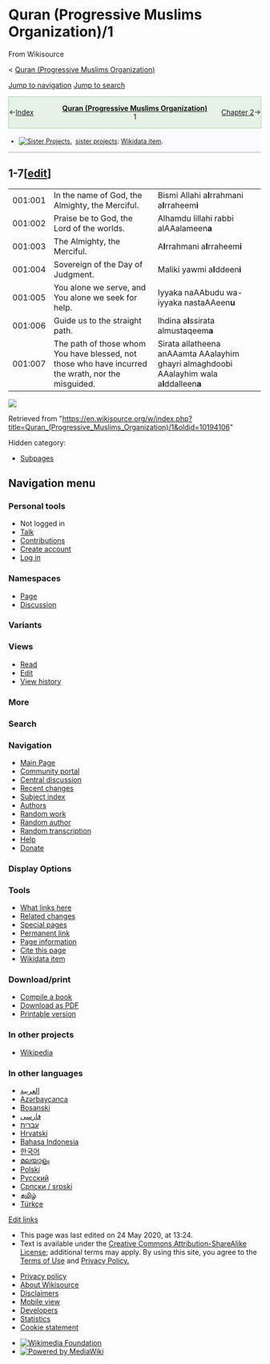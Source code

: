 <div id="mw-page-base" class="noprint">

</div>

<div id="mw-head-base" class="noprint">

</div>

<div id="content" class="mw-body" role="main">

<span id="top"></span>

<div id="siteNotice" class="mw-body-content">

</div>

<div class="mw-indicators mw-body-content">

</div>

# Quran (Progressive Muslims Organization)/1

<div id="bodyContent" class="mw-body-content">

<div id="siteSub" class="noprint">

From Wikisource

</div>

<div id="contentSub">

<span class="subpages">\< [Quran (Progressive Muslims
Organization)](/wiki/Quran_\(Progressive_Muslims_Organization\) "Quran (Progressive Muslims Organization)")</span>

</div>

<div id="contentSub2">

</div>

<div id="jump-to-nav">

</div>

[Jump to navigation](#mw-head) [Jump to search](#searchInput)

<div id="mw-content-text" class="mw-content-ltr" lang="en" dir="ltr">

<div class="mw-parser-output">

<div id="headerContainer" class="ws-noexport noprint">

<div id="navigationHeader" class="headertemplate" style="display:table; border-collapse:collapse; border-spacing:0px 0px; empty-cells:hide; border:1px solid #ACA; margin:0px auto 4px auto; width:100%;">

<div style="display:table-row-group; background-color:#E6F2E6;">

<div style="display:table-row;">

<div class="gen_header_backlink searchaux" style="display:table-cell; text-align:left; vertical-align:middle; width:20%;">

<span id="headerprevious" class="searchaux">←[Index](/wiki/Quran_\(Progressive_Muslims_Organization\) "Quran (Progressive Muslims Organization)")</span>

</div>

<div class="gen_header_title" style="display:table-cell; text-align:center; width:60%;">

**<span id="header_title_text">[Quran (Progressive Muslims
Organization)](/wiki/Quran_\(Progressive_Muslims_Organization\) "Quran (Progressive Muslims Organization)")</span>**  
<span id="header_section_text">1</span>

</div>

<div class="gen_header_forelink searchaux" style="display:table-cell; text-align:right; vertical-align:middle; width:20%;">

<span id="headernext" class="searchaux">[Chapter
2](/wiki/Quran_\(Progressive_Muslims_Organization\)/2 "Quran (Progressive Muslims Organization)/2")→</span>

</div>

</div>

</div>

</div>

<div id="navigationNotes" class="header_notes searchaux" style="display:table; border-collapse:collapse; border-spacing:0px 0px; empty-cells:hide; border-bottom:1px solid #A0A0A0; font-size:0.90em; line-height:1.4; margin:0px auto 4px auto; width:100%;">

<div style="display:table-row-group; background-color:#FAFAFF;">

<div style="display:table-row;">

<div class="searchaux" style="display:table-cell;">

  - <span class="sisicon" style="padding-right:1ex;">[![Sister
    Projects.](//upload.wikimedia.org/wikipedia/commons/thumb/8/81/Wikimedia-logo.svg/18px-Wikimedia-logo.svg.png)](/wiki/Special:SiteMatrix "Special:SiteMatrix")</span>[sister
    projects](/wiki/Special:SiteMatrix "Special:SiteMatrix"): [Wikidata
    item](https://www.wikidata.org/wiki/Q61942830 "d:Q61942830").

</div>

</div>

</div>

</div>

<div id="ws-data" class="ws-noexport" style="display:none; speak:none;">

<span id="ws-article-id">57998</span><span id="ws-title">[Quran
(Progressive Muslims
Organization)](/wiki/Quran_\(Progressive_Muslims_Organization\) "Quran (Progressive Muslims Organization)")
— *1*</span>

</div>

</div>

## <span id="1-7" class="mw-headline">1-7</span><span class="mw-editsection"><span class="mw-editsection-bracket">\[</span>[edit](/w/index.php?title=Quran_\(Progressive_Muslims_Organization\)/1&action=edit&section=1 "Edit section: 1-7")<span class="mw-editsection-bracket">\]</span></span>

|         |                                                                                                    |                                                                                                                                                                                                                                                                                      |
| ------- | -------------------------------------------------------------------------------------------------- | ------------------------------------------------------------------------------------------------------------------------------------------------------------------------------------------------------------------------------------------------------------------------------------ |
| 001:001 | In the name of God, the Almighty, the Merciful.                                                    | Bismi All<span class="underline">a</span>hi a**l**rra<span class="underline">h</span>m<span class="underline">a</span>ni a**l**rra<span class="underline">h</span>eem**i**                                                                                                           |
| 001:002 | Praise be to God, the Lord of the worlds.                                                          | Al<span class="underline">h</span>amdu lill<span class="underline">a</span>hi rabbi alAA<span class="underline">a</span>lameen**a**                                                                                                                                                  |
| 001:003 | The Almighty, the Merciful.                                                                        | A**l**rra<span class="underline">h</span>m<span class="underline">a</span>ni a**l**rra<span class="underline">h</span>eem**i**                                                                                                                                                       |
| 001:004 | Sovereign of the Day of Judgment.                                                                  | M<span class="underline">a</span>liki yawmi a**l**ddeen**i**                                                                                                                                                                                                                         |
| 001:005 | You alone we serve, and You alone we seek for help.                                                | Iyy<span class="underline">a</span>ka naAAbudu wa-iyy<span class="underline">a</span>ka nastaAAeen**u**                                                                                                                                                                              |
| 001:006 | Guide us to the straight path.                                                                     | Ihdin<span class="underline">a</span> a**l**<span class="underline">ss</span>ir<span class="underline">at</span>a almustaqeem**a**                                                                                                                                                   |
| 001:007 | The path of those whom You have blessed, not those who have incurred the wrath, nor the misguided. | <span class="underline">S</span>ir<span class="underline">at</span>a alla<span class="underline">th</span>eena anAAamta AAalayhim ghayri almagh<span class="underline">d</span>oobi AAalayhim wal<span class="underline">a</span> a**l**<span class="underline">dda</span>lleen**a** |

</div>

![](//en.wikisource.org/wiki/Special:CentralAutoLogin/start?type=1x1)

<div class="printfooter">

Retrieved from
"<https://en.wikisource.org/w/index.php?title=Quran_(Progressive_Muslims_Organization)/1&oldid=10194106>"

</div>

</div>

<div id="catlinks" class="catlinks catlinks-allhidden" data-mw="interface">

<div id="mw-hidden-catlinks" class="mw-hidden-catlinks mw-hidden-cats-hidden">

Hidden category:

  - [Subpages](/wiki/Category:Subpages "Category:Subpages")

</div>

</div>

</div>

</div>

<div id="mw-navigation">

## Navigation menu

<div id="mw-head">

### <span>Personal tools</span>

<div class="body vector-menu-content">

  - <span id="pt-anonuserpage">Not logged in</span>
  - <span id="pt-anontalk">[Talk](/wiki/Special:MyTalk "Discussion about edits from this IP address [n]")</span>
  - <span id="pt-anoncontribs">[Contributions](/wiki/Special:MyContributions "A list of edits made from this IP address [y]")</span>
  - <span id="pt-createaccount">[Create
    account](/w/index.php?title=Special:CreateAccount&returnto=Quran+%28Progressive+Muslims+Organization%29%2F1 "You are encouraged to create an account and log in; however, it is not mandatory")</span>
  - <span id="pt-login">[Log
    in](/w/index.php?title=Special:UserLogin&returnto=Quran+%28Progressive+Muslims+Organization%29%2F1 "You are encouraged to log in; however, it is not mandatory [o]")</span>

</div>

<div id="left-navigation">

### <span>Namespaces</span>

<div class="body vector-menu-content">

  - <span id="ca-nstab-main">[Page](/wiki/Quran_\(Progressive_Muslims_Organization\)/1 "View the content page [c]")</span>
  - <span id="ca-talk">[Discussion](/w/index.php?title=Talk:Quran_\(Progressive_Muslims_Organization\)/1&action=edit&redlink=1 "Discussion about the content page (page does not exist) [t]")</span>

</div>

### <span>Variants</span>

<div class="body vector-menu-content">

</div>

</div>

<div id="right-navigation">

### <span>Views</span>

<div class="body vector-menu-content">

  - <span id="ca-view">[Read](/wiki/Quran_\(Progressive_Muslims_Organization\)/1)</span>
  - <span id="ca-edit">[Edit](/w/index.php?title=Quran_\(Progressive_Muslims_Organization\)/1&action=edit "Edit this page [e]")</span>
  - <span id="ca-history">[View
    history](/w/index.php?title=Quran_\(Progressive_Muslims_Organization\)/1&action=history "Past revisions of this page [h]")</span>

</div>

### <span>More</span>

<div class="body vector-menu-content">

</div>

<div id="p-search" role="search">

### Search

<div id="simpleSearch" data-search-loc="header-moved">

</div>

</div>

</div>

</div>

<div id="mw-panel">

<div id="p-logo" role="banner">

[](/wiki/Main_Page "Visit the main page")

</div>

### <span>Navigation</span>

<div class="body vector-menu-content">

  - <span id="n-mainpage">[Main
    Page](/wiki/Main_Page "Visit the main page [z]")</span>
  - <span id="n-portal">[Community
    portal](/wiki/Wikisource:Community_portal "About the project, what you can do, where to find things")</span>
  - <span id="n-scriptorium">[Central
    discussion](/wiki/Wikisource:Scriptorium)</span>
  - <span id="n-recentchanges">[Recent
    changes](/wiki/Special:RecentChanges "A list of recent changes in the wiki [r]")</span>
  - <span id="n-subjectindex">[Subject
    index](/wiki/Portal:Portals)</span>
  - <span id="n-categoryauthors">[Authors](/wiki/Category:Authors_by_alphabetical_order)</span>
  - <span id="n-randomwork">[Random
    work](/wiki/Special:RandomRootpage/Main)</span>
  - <span id="n-randomauthor">[Random
    author](/wiki/Special:Random/Author)</span>
  - <span id="n-randomindex">[Random
    transcription](/wiki/Special:Random/Index)</span>
  - <span id="n-help">[Help](/wiki/Help:Contents "The place to find out")</span>
  - <span id="n-sitesupport">[Donate](//donate.wikimedia.org/wiki/Special:FundraiserRedirector?utm_source=donate&utm_medium=sidebar&utm_campaign=C13_en.wikisource.org&uselang=en "Support us")</span>

</div>

### <span>Display Options</span>

<div class="body vector-menu-content">

</div>

### <span>Tools</span>

<div class="body vector-menu-content">

  - <span id="t-whatlinkshere">[What links
    here](/wiki/Special:WhatLinksHere/Quran_\(Progressive_Muslims_Organization\)/1 "A list of all wiki pages that link here [j]")</span>
  - <span id="t-recentchangeslinked">[Related
    changes](/wiki/Special:RecentChangesLinked/Quran_\(Progressive_Muslims_Organization\)/1 "Recent changes in pages linked from this page [k]")</span>
  - <span id="t-specialpages">[Special
    pages](/wiki/Special:SpecialPages "A list of all special pages [q]")</span>
  - <span id="t-permalink">[Permanent
    link](/w/index.php?title=Quran_\(Progressive_Muslims_Organization\)/1&oldid=10194106 "Permanent link to this revision of the page")</span>
  - <span id="t-info">[Page
    information](/w/index.php?title=Quran_\(Progressive_Muslims_Organization\)/1&action=info "More information about this page")</span>
  - <span id="t-cite">[Cite this
    page](/w/index.php?title=Special:CiteThisPage&page=Quran_%28Progressive_Muslims_Organization%29%2F1&id=10194106&wpFormIdentifier=titleform "Information on how to cite this page")</span>
  - <span id="t-wikibase">[Wikidata
    item](https://www.wikidata.org/wiki/Special:EntityPage/Q61942830 "Link to connected data repository item [g]")</span>

</div>

### <span>Download/print</span>

<div class="body vector-menu-content">

  - <span id="coll-create_a_book">[Compile a
    book](/w/index.php?title=Special:Book&bookcmd=book_creator&referer=Quran+%28Progressive+Muslims+Organization%29%2F1)</span>
  - <span id="coll-download-as-rl">[Download as
    PDF](/w/index.php?title=Special:DownloadAsPdf&page=Quran_%28Progressive_Muslims_Organization%29%2F1&action=show-download-screen)</span>
  - <span id="t-print">[Printable
    version](/w/index.php?title=Quran_\(Progressive_Muslims_Organization\)/1&printable=yes "Printable version of this page [p]")</span>

</div>

### <span>In other projects</span>

<div class="body vector-menu-content">

  - [Wikipedia](https://en.wikipedia.org/wiki/Al-Fatiha)

</div>

### <span>In other languages</span>

<div class="body vector-menu-content">

  - [العربية](https://ar.wikisource.org/wiki/%D8%A7%D9%84%D9%82%D8%B1%D8%A2%D9%86_%D8%A7%D9%84%D9%83%D8%B1%D9%8A%D9%85/%D8%B3%D9%88%D8%B1%D8%A9_%D8%A7%D9%84%D9%81%D8%A7%D8%AA%D8%AD%D8%A9 "القرآن الكريم/سورة الفاتحة – Arabic")
  - [Azərbaycanca](https://az.wikisource.org/wiki/Fatih%C9%99_sur%C9%99si "Fatihə surəsi – Azerbaijani")
  - [Bosanski](https://bs.wikisource.org/wiki/El-Fatiha "El-Fatiha – Bosnian")
  - [فارسی](https://fa.wikisource.org/wiki/%D8%AA%D8%B1%D8%AC%D9%85%D9%87_%D9%82%D8%B1%D8%A2%D9%86_\(%D9%82%D9%85%D8%B4%D9%87%E2%80%8C%D8%A7%DB%8C\)/%D9%81%D8%A7%D8%AA%D8%AD%D9%87 "ترجمه قرآن (قمشه‌ای)/فاتحه – Persian")
  - [עברית](https://he.wikisource.org/wiki/%D7%A7%D7%98%D7%92%D7%95%D7%A8%D7%99%D7%94:%D7%94%D7%A7%D7%95%D7%A8%D7%90%D7%9F_%D7%A1%D7%95%D7%A8%D7%94_1 "קטגוריה:הקוראן סורה 1 – Hebrew")
  - [Hrvatski](https://hr.wikisource.org/wiki/Sura_1. "Sura 1. – Croatian")
  - [Bahasa
    Indonesia](https://id.wikisource.org/wiki/Al-Qur%27an/Al-Fatihah "Al-Qur'an/Al-Fatihah – Indonesian")
  - [한국어](https://ko.wikisource.org/wiki/%EA%BE%B8%EB%9E%80/%EC%A0%9C1%EC%9E%A5 "꾸란/제1장 – Korean")
  - [മലയാളം](https://ml.wikisource.org/wiki/%E0%B4%AA%E0%B4%B0%E0%B4%BF%E0%B4%B6%E0%B5%81%E0%B4%A6%E0%B5%8D%E0%B4%A7_%E0%B4%96%E0%B5%81%E0%B5%BC%E0%B4%86%E0%B5%BB/%E0%B4%85%E0%B5%BD_%E0%B4%AB%E0%B4%BE%E0%B4%A4%E0%B5%8D%E0%B4%A4%E0%B4%BF%E0%B4%B9 "പരിശുദ്ധ ഖുർആൻ/അൽ ഫാത്തിഹ – Malayalam")
  - [Polski](https://pl.wikisource.org/wiki/Koran/Otwieraj%C4%85ca "Koran/Otwierająca – Polish")
  - [Русский](https://ru.wikisource.org/wiki/%D0%9A%D0%BE%D1%80%D0%B0%D0%BD_\(%D0%9C%D1%83%D1%85%D0%B0%D0%BC%D0%BC%D0%B5%D0%B4;_%D0%A1%D0%B0%D0%B1%D0%BB%D1%83%D0%BA%D0%BE%D0%B2\)/1894_\(%D0%92%D0%A2\)/1 "Коран (Мухаммед; Саблуков)/1894 (ВТ)/1 – Russian")
  - [Српски /
    srpski](https://sr.wikisource.org/wiki/%D0%9A%D0%BE%D1%80%D0%B0%D0%BD_%D0%B3%D0%BB%D0%B0%D0%B2%D0%B0_1 "Коран глава 1 – Serbian")
  - [தமிழ்](https://ta.wikisource.org/wiki/%E0%AE%95%E0%AF%81%E0%AE%B0%E0%AF%8D%E0%AE%86%E0%AE%A9%E0%AF%8D/%E0%AE%A4%E0%AF%8B%E0%AE%B1%E0%AF%8D%E0%AE%B1%E0%AF%81%E0%AE%B5%E0%AE%BE%E0%AE%AF%E0%AF%8D "குர்ஆன்/தோற்றுவாய் – Tamil")
  - [Türkçe](https://tr.wikisource.org/wiki/Kur%27an/F%C3%A2tiha_Suresi "Kur'an/Fâtiha Suresi – Turkish")

<div class="after-portlet after-portlet-lang">

<span class="wb-langlinks-edit wb-langlinks-link">[Edit
links](https://www.wikidata.org/wiki/Special:EntityPage/Q61942830#sitelinks-wikisource "Edit interlanguage links")</span>

</div>

</div>

</div>

</div>

  - <span id="footer-info-lastmod">This page was last edited on 24 May
    2020, at 13:24.</span>
  - <span id="footer-info-copyright">Text is available under the
    [Creative Commons Attribution-ShareAlike
    License](//creativecommons.org/licenses/by-sa/3.0/); additional
    terms may apply. By using this site, you agree to the [Terms of
    Use](//wikimediafoundation.org/wiki/Terms_of_Use) and [Privacy
    Policy.](//wikimediafoundation.org/wiki/Privacy_policy)  
    </span>

<!-- end list -->

  - <span id="footer-places-privacy">[Privacy
    policy](https://foundation.wikimedia.org/wiki/Privacy_policy "wmf:Privacy policy")</span>
  - <span id="footer-places-about">[About
    Wikisource](/wiki/Wikisource:About "Wikisource:About")</span>
  - <span id="footer-places-disclaimer">[Disclaimers](/wiki/Wikisource:General_disclaimer "Wikisource:General disclaimer")</span>
  - <span id="footer-places-mobileview">[Mobile
    view](//en.m.wikisource.org/w/index.php?title=Quran_\(Progressive_Muslims_Organization\)/1&mobileaction=toggle_view_mobile)</span>
  - <span id="footer-places-developers">[Developers](https://www.mediawiki.org/wiki/Special:MyLanguage/How_to_contribute)</span>
  - <span id="footer-places-statslink">[Statistics](https://stats.wikimedia.org/#/en.wikisource.org)</span>
  - <span id="footer-places-cookiestatement">[Cookie
    statement](https://foundation.wikimedia.org/wiki/Cookie_statement)</span>

<!-- end list -->

  - <span id="footer-copyrightico">[![Wikimedia
    Foundation](/static/images/footer/wikimedia-button.png)](https://wikimediafoundation.org/)</span>
  - <span id="footer-poweredbyico">[![Powered by
    MediaWiki](/static/images/footer/poweredby_mediawiki_88x31.png)](https://www.mediawiki.org/)</span>

<div style="clear: both;">

</div>
